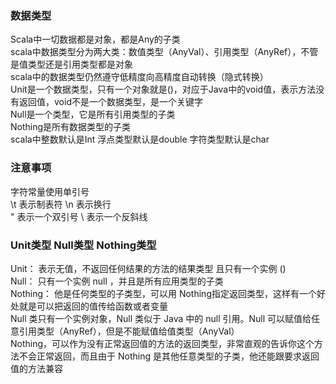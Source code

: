 ### 数据类型

Scala中一切数据都是对象，都是Any的子类    
scala中数据类型分为两大类：数值类型（AnyVal）、引用类型（AnyRef），不管是值类型还是引用类型都是对象   
scala中的数据类型仍然遵守低精度向高精度自动转换（隐式转换）     
Unit是一个数据类型，只有一个对象就是()，对应于Java中的void值，表示方法没有返回值，void不是一个数据类型，是一个关键字   
Null是一个类型，它是所有引用类型的子类   
Nothing是所有数据类型的子类  
scala中整数默认是Int 浮点类型默认是double 字符类型默认是char    

###  注意事项   

字符常量使用单引号   
\t 表示制表符 
\n 表示换行   
\" 表示一个双引号 
\\ 表示一个反斜线  

### Unit类型 Null类型 Nothing类型  
Unit： 表示无值，不返回任何结果的方法的结果类型 且只有一个实例 ()   
Null： 只有一个实例  null ，并且是所有应用类型的子类  
Nothing： 他是任何类型的子类型，可以用 Nothing指定返回类型，这样有一个好处就是可以把返回的值传给函数或者变量   
Null 类只有一个实例对象，Null 类似于 Java 中的 null 引用。Null 可以赋值给任意引用类型（AnyRef），但是不能赋值给值类型（AnyVal）     
Nothing，可以作为没有正常返回值的方法的返回类型，非常直观的告诉你这个方法不会正常返回，而且由于 Nothing 是其他任意类型的子类，他还能跟要求返回值的方法兼容   


